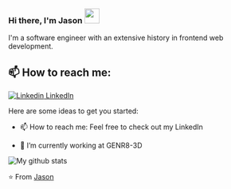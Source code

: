 ### Hi there, I'm Jason <img src="https://raw.githubusercontent.com/iampavangandhi/iampavangandhi/master/gifs/Hi.gif" width="30px">

<!--
**devJasonClarke/devJasonClarke** is a ✨ _special_ ✨ repository because its `README.md` (this file) appears on your GitHub profile.

Here are some ideas to get you started:

- 🔭 I’m currently working on ...
- 🌱 I’m currently learning ...
- 👯 I’m looking to collaborate on ...
- 🤔 I’m looking for help with ...
- 💬 Ask me about ...
- 📫 How to reach me: ...
- 😄 Pronouns: ...
- ⚡ Fun fact: ...
-->

I'm a software engineer with an extensive history in frontend web development.<br>

## 📫 How to reach me: 
[![Linkedin](https://i.stack.imgur.com/gVE0j.png) LinkedIn](https://www.linkedin.com/in/devjasonclarke/)


Here are some ideas to get you started:
- 📫 How to reach me: Feel free to check out my LinkedIn


- 🌱 I’m currently working at GENR8-3D




![My github stats](https://github-readme-stats.vercel.app/api?username=devJasonClarke&show_icons=true&theme=dark)

⭐️ From [Jason](https://github.com/devJasonClarke)
